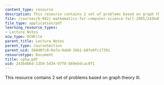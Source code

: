 ```yaml
---
content_type: resource
description: This resource contains 2 set of problems based on graph theory III.
file: /courses/6-042j-mathematics-for-computer-science-fall-2005/243b4b6d13505d3497f8b69ebdcac0f1_cp5w.pdf
file_type: application/pdf
learning_resource_types:
- Lecture Notes
ocw_type: OCWFile
parent_title: Lecture Notes
parent_type: CourseSection
parent_uid: 560d0fc0-0a7a-0ab0-26b1-b8fe9fc17391
resourcetype: Document
title: cp5w.pdf
uid: 243b4b6d-1350-5d34-97f8-b69ebdcac0f1
---
```

This resource contains 2 set of problems based on graph theory III.

